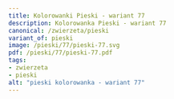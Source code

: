 ```yaml
---
title: Kolorowanki Pieski - wariant 77
description: Kolorowanka Pieski - wariant 77
canonical: /zwierzeta/pieski
variant_of: pieski
image: /pieski/77/pieski-77.svg
pdf: /pieski/77/pieski-77.pdf
tags:
- zwierzeta
- pieski
alt: "pieski kolorowanka - wariant 77"
---
```

